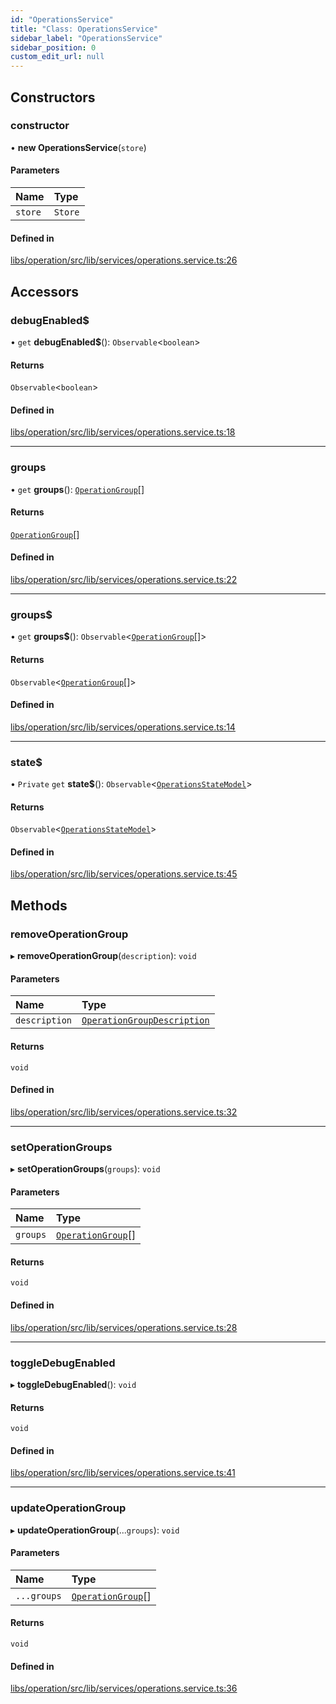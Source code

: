 ```yaml
---
id: "OperationsService"
title: "Class: OperationsService"
sidebar_label: "OperationsService"
sidebar_position: 0
custom_edit_url: null
---
```


## Constructors

### constructor

• **new OperationsService**(`store`)

#### Parameters

| Name | Type |
| :------ | :------ |
| `store` | `Store` |

#### Defined in

[libs/operation/src/lib/services/operations.service.ts:26](https://github.com/cognizone/ng-cognizone/blob/861cbad/libs/operation/src/lib/services/operations.service.ts#L26)

## Accessors

### debugEnabled$

• `get` **debugEnabled$**(): `Observable`<`boolean`\>

#### Returns

`Observable`<`boolean`\>

#### Defined in

[libs/operation/src/lib/services/operations.service.ts:18](https://github.com/cognizone/ng-cognizone/blob/861cbad/libs/operation/src/lib/services/operations.service.ts#L18)

___

### groups

• `get` **groups**(): [`OperationGroup`](../interfaces/OperationGroup)[]

#### Returns

[`OperationGroup`](../interfaces/OperationGroup)[]

#### Defined in

[libs/operation/src/lib/services/operations.service.ts:22](https://github.com/cognizone/ng-cognizone/blob/861cbad/libs/operation/src/lib/services/operations.service.ts#L22)

___

### groups$

• `get` **groups$**(): `Observable`<[`OperationGroup`](../interfaces/OperationGroup)[]\>

#### Returns

`Observable`<[`OperationGroup`](../interfaces/OperationGroup)[]\>

#### Defined in

[libs/operation/src/lib/services/operations.service.ts:14](https://github.com/cognizone/ng-cognizone/blob/861cbad/libs/operation/src/lib/services/operations.service.ts#L14)

___

### state$

• `Private` `get` **state$**(): `Observable`<[`OperationsStateModel`](../interfaces/OperationsStateModel)\>

#### Returns

`Observable`<[`OperationsStateModel`](../interfaces/OperationsStateModel)\>

#### Defined in

[libs/operation/src/lib/services/operations.service.ts:45](https://github.com/cognizone/ng-cognizone/blob/861cbad/libs/operation/src/lib/services/operations.service.ts#L45)

## Methods

### removeOperationGroup

▸ **removeOperationGroup**(`description`): `void`

#### Parameters

| Name | Type |
| :------ | :------ |
| `description` | [`OperationGroupDescription`](../interfaces/OperationGroupDescription) |

#### Returns

`void`

#### Defined in

[libs/operation/src/lib/services/operations.service.ts:32](https://github.com/cognizone/ng-cognizone/blob/861cbad/libs/operation/src/lib/services/operations.service.ts#L32)

___

### setOperationGroups

▸ **setOperationGroups**(`groups`): `void`

#### Parameters

| Name | Type |
| :------ | :------ |
| `groups` | [`OperationGroup`](../interfaces/OperationGroup)[] |

#### Returns

`void`

#### Defined in

[libs/operation/src/lib/services/operations.service.ts:28](https://github.com/cognizone/ng-cognizone/blob/861cbad/libs/operation/src/lib/services/operations.service.ts#L28)

___

### toggleDebugEnabled

▸ **toggleDebugEnabled**(): `void`

#### Returns

`void`

#### Defined in

[libs/operation/src/lib/services/operations.service.ts:41](https://github.com/cognizone/ng-cognizone/blob/861cbad/libs/operation/src/lib/services/operations.service.ts#L41)

___

### updateOperationGroup

▸ **updateOperationGroup**(...`groups`): `void`

#### Parameters

| Name | Type |
| :------ | :------ |
| `...groups` | [`OperationGroup`](../interfaces/OperationGroup)[] |

#### Returns

`void`

#### Defined in

[libs/operation/src/lib/services/operations.service.ts:36](https://github.com/cognizone/ng-cognizone/blob/861cbad/libs/operation/src/lib/services/operations.service.ts#L36)
